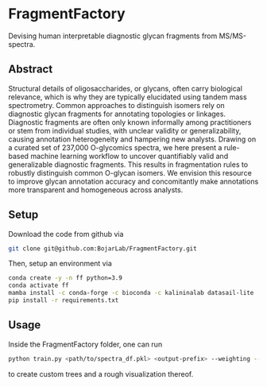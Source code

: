 # FragmentFactory

Devising human interpretable diagnostic glycan fragments from MS/MS-spectra.

## Abstract

Structural details of oligosaccharides, or glycans, often carry biological relevance, which is why they are typically elucidated using tandem mass spectrometry. Common approaches to distinguish isomers rely on diagnostic glycan fragments for annotating topologies or linkages. Diagnostic fragments are often only known informally among practitioners or stem from individual studies, with unclear validity or generalizability, causing annotation heterogeneity and hampering new analysts. Drawing on a curated set of 237,000 O-glycomics spectra, we here present a rule-based machine learning workflow to uncover quantifiably valid and generalizable diagnostic fragments. This results in fragmentation rules to robustly distinguish common O-glycan isomers. We envision this resource to improve glycan annotation accuracy and concomitantly make annotations more transparent and homogeneous across analysts.

## Setup

Download the code from github via

```bash
git clone git@github.com:BojarLab/FragmentFactory.git
```

Then, setup an environment via

```bash
conda create -y -n ff python=3.9
conda activate ff
mamba install -c conda-forge -c bioconda -c kalininalab datasail-lite
pip install -r requirements.txt
```

## Usage

Inside the FragmentFactory folder, one can run 

```bash
python train.py <path/to/spectra_df.pkl> <output-prefix> --weighting --GPID_SIM <val>
```

to create custom trees and a rough visualization thereof. 
